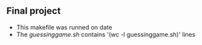 ## Final project
- This makefile was runned on 
date
- The *guessinggame.sh* contains '(wc -l guessinggame.sh)' lines
